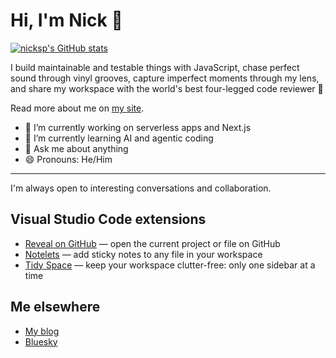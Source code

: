 # Hi, I'm Nick 👋

[![nicksp's GitHub stats](https://github-readme-stats.vercel.app/api?username=nicksp&show_icons=true)](https://github.com/nicksp)

I build maintainable and testable things with JavaScript, chase perfect sound through vinyl grooves, capture imperfect moments through my lens, and share my workspace with the world's best four-legged code reviewer 🐶

Read more about me on [my site](https://plekhanov.me/).

- 🔭 I’m currently working on serverless apps and Next.js
- 🌱 I’m currently learning AI and agentic coding
- 💬 Ask me about anything
- 😄 Pronouns: He/Him

---

I'm always open to interesting conversations and collaboration.

## Visual Studio Code extensions

- [Reveal on GitHub](https://marketplace.visualstudio.com/items?itemName=nicksp.reveal-on-github) — open the current project or file on GitHub
- [Notelets](https://marketplace.visualstudio.com/items?itemName=nicksp.notelets) — add sticky notes to any file in your workspace
- [Tidy Space](https://marketplace.visualstudio.com/items?itemName=nicksp.tidy-space) — keep your workspace clutter-free: only one sidebar at a time

## Me elsewhere

- [My blog](https://plekhanov.me/blog/)
- [Bluesky](https://bsky.app/profile/plekhanov.me)
